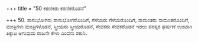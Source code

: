 +++
title = "50 ಕರಣಿಕರು ಕರಣಿಕರೊಡನೆ"

+++
50. ಶಾನುಭೋಗರು ಶಾನುಭೋಗರೊಂದಿಗೆ, ಗೆಳೆಯರು ಗೆಳೆಯರೊಂದಿಗೆ, ಸಾಮಂತರು ಸಾಮಂತರೊಂದಿಗೆ, ಮಂತ್ರಿಗಳು ಮಂತ್ರಿಗಳೊಡನೆ, ಸ್ತ್ರೀಯರು ಸ್ತ್ರೀಯರೊಡನೆ, ಸೇವಕರು ಸೇವಕರೊಡನೆ ಇರಲು ಪರಸ್ಪರ ಘರ್ಷಣೆ ಉಂಟಾಗಿ ತಿಕ್ಕಾಟ ಆಗುವುದು ರಾಜನೇ ಕೇಳು ಎಂದನು ಶಕುನಿ.